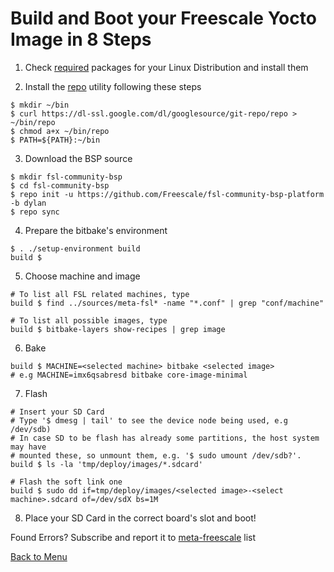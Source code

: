# Build and Boot your Freescale Yocto Image in 8 Steps

1. Check [required](http://www.yoctoproject.org/docs/1.4/ref-manual/ref-manual.html#required-packages-for-the-host-development-system) packages for your Linux Distribution and install them

2. Install the [repo](http://source.android.com/source/developing.html) utility following
these steps

~~~~ {.bash}
$ mkdir ~/bin
$ curl https://dl-ssl.google.com/dl/googlesource/git-repo/repo > ~/bin/repo
$ chmod a+x ~/bin/repo
$ PATH=${PATH}:~/bin
~~~~

3. Download the BSP source

~~~~ {.bash}
$ mkdir fsl-community-bsp
$ cd fsl-community-bsp
$ repo init -u https://github.com/Freescale/fsl-community-bsp-platform -b dylan
$ repo sync
~~~~

4. Prepare the bitbake's environment

~~~~ {.bash}
$ . ./setup-environment build
build $
~~~~

5. Choose machine and image

~~~~ {.bash}
# To list all FSL related machines, type
build $ find ../sources/meta-fsl* -name "*.conf" | grep "conf/machine"

# To list all possible images, type
build $ bitbake-layers show-recipes | grep image
~~~~

6. Bake

~~~~ {.bash}
build $ MACHINE=<selected machine> bitbake <selected image>
# e.g MACHINE=imx6qsabresd bitbake core-image-minimal
~~~~

7. Flash

~~~~ {.bash}
# Insert your SD Card
# Type '$ dmesg | tail' to see the device node being used, e.g /dev/sdb)
# In case SD to be flash has already some partitions, the host system may have 
# mounted these, so unmount them, e.g. '$ sudo umount /dev/sdb?'.
build $ ls -la 'tmp/deploy/images/*.sdcard'

# Flash the soft link one
build $ sudo dd if=tmp/deploy/images/<selected image>-<select machine>.sdcard of=/dev/sdX bs=1M
~~~~

8. Place your SD Card in the correct board's slot and boot!

Found Errors? Subscribe and report it to [meta-freescale](https://lists.yoctoproject.org/listinfo/meta-freescale) list

[Back to Menu](./menu.html#(2))
